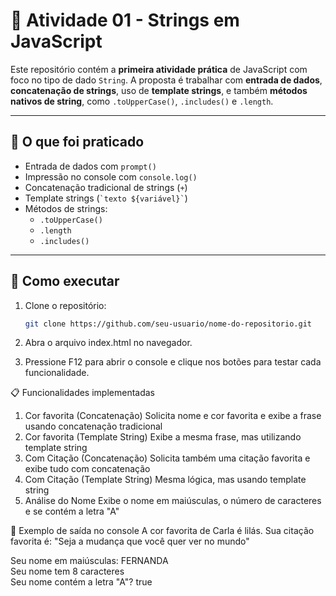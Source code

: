 # 📘 Atividade 01 - Strings em JavaScript

Este repositório contém a **primeira atividade prática** de JavaScript com foco no tipo de dado `String`. A proposta é trabalhar com **entrada de dados**, **concatenação de strings**, uso de **template strings**, e também **métodos nativos de string**, como `.toUpperCase()`, `.includes()` e `.length`.

---

## 🚀 O que foi praticado

- Entrada de dados com `prompt()`
- Impressão no console com `console.log()`
- Concatenação tradicional de strings (`+`)
- Template strings (`` `texto ${variável}` ``)
- Métodos de strings:
  - `.toUpperCase()`
  - `.length`
  - `.includes()`

---

## 📌 Como executar

1. Clone o repositório:
   ```bash
   git clone https://github.com/seu-usuario/nome-do-repositorio.git
2. Abra o arquivo index.html no navegador.

3. Pressione F12 para abrir o console e clique nos botões para testar cada funcionalidade.

📋 Funcionalidades implementadas
1. Cor favorita (Concatenação)	Solicita nome e cor favorita e exibe a frase usando concatenação tradicional
2. Cor favorita (Template String)	Exibe a mesma frase, mas utilizando template string
3. Com Citação (Concatenação)	Solicita também uma citação favorita e exibe tudo com concatenação
4. Com Citação (Template String)	Mesma lógica, mas usando template string
5. Análise do Nome	Exibe o nome em maiúsculas, o número de caracteres e se contém a letra "A"

 
🧠 Exemplo de saída no console
A cor favorita de Carla é lilás. Sua citação favorita é: "Seja a mudança que você quer ver no mundo"

Seu nome em maiúsculas: FERNANDA  
Seu nome tem 8 caracteres  
Seu nome contém a letra "A"? true













